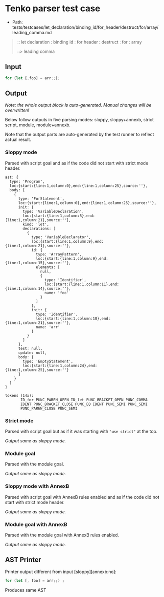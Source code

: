 # Tenko parser test case

- Path: tests/testcases/let_declaration/binding_id/for_header/destruct/for/array/leading_comma.md

> :: let declaration : binding id : for header : destruct : for : array
>
> ::> leading comma

## Input

`````js
for (let [,foo] = arr;;);
`````

## Output

_Note: the whole output block is auto-generated. Manual changes will be overwritten!_

Below follow outputs in five parsing modes: sloppy, sloppy+annexb, strict script, module, module+annexb.

Note that the output parts are auto-generated by the test runner to reflect actual result.

### Sloppy mode

Parsed with script goal and as if the code did not start with strict mode header.

`````
ast: {
  type: 'Program',
  loc:{start:{line:1,column:0},end:{line:1,column:25},source:''},
  body: [
    {
      type: 'ForStatement',
      loc:{start:{line:1,column:0},end:{line:1,column:25},source:''},
      init: {
        type: 'VariableDeclaration',
        loc:{start:{line:1,column:5},end:{line:1,column:21},source:''},
        kind: 'let',
        declarations: [
          {
            type: 'VariableDeclarator',
            loc:{start:{line:1,column:9},end:{line:1,column:21},source:''},
            id: {
              type: 'ArrayPattern',
              loc:{start:{line:1,column:9},end:{line:1,column:15},source:''},
              elements: [
                null,
                {
                  type: 'Identifier',
                  loc:{start:{line:1,column:11},end:{line:1,column:14},source:''},
                  name: 'foo'
                }
              ]
            },
            init: {
              type: 'Identifier',
              loc:{start:{line:1,column:18},end:{line:1,column:21},source:''},
              name: 'arr'
            }
          }
        ]
      },
      test: null,
      update: null,
      body: {
        type: 'EmptyStatement',
        loc:{start:{line:1,column:24},end:{line:1,column:25},source:''}
      }
    }
  ]
}

tokens (14x):
       ID_for PUNC_PAREN_OPEN ID_let PUNC_BRACKET_OPEN PUNC_COMMA
       IDENT PUNC_BRACKET_CLOSE PUNC_EQ IDENT PUNC_SEMI PUNC_SEMI
       PUNC_PAREN_CLOSE PUNC_SEMI
`````

### Strict mode

Parsed with script goal but as if it was starting with `"use strict"` at the top.

_Output same as sloppy mode._

### Module goal

Parsed with the module goal.

_Output same as sloppy mode._

### Sloppy mode with AnnexB

Parsed with script goal with AnnexB rules enabled and as if the code did not start with strict mode header.

_Output same as sloppy mode._

### Module goal with AnnexB

Parsed with the module goal with AnnexB rules enabled.

_Output same as sloppy mode._

## AST Printer

Printer output different from input [sloppy][annexb:no]:

````js
for (let [, foo] = arr;;) ;
````

Produces same AST
